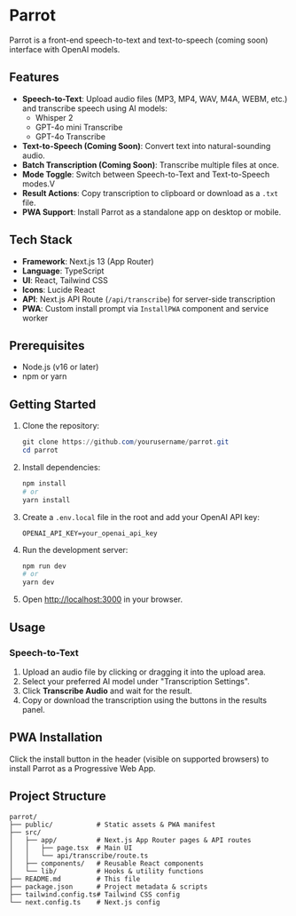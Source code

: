 # Parrot

Parrot is a front-end speech-to-text and text-to-speech (coming soon) interface with OpenAI models.

## Features

- **Speech-to-Text**: Upload audio files (MP3, MP4, WAV, M4A, WEBM, etc.) and transcribe speech using AI models:
  - Whisper 2
  - GPT-4o mini Transcribe
  - GPT-4o Transcribe
- **Text-to-Speech (Coming Soon)**: Convert text into natural-sounding audio.
- **Batch Transcription (Coming Soon)**: Transcribe multiple files at once.
- **Mode Toggle**: Switch between Speech-to-Text and Text-to-Speech modes.V
- **Result Actions**: Copy transcription to clipboard or download as a `.txt` file.
- **PWA Support**: Install Parrot as a standalone app on desktop or mobile.

## Tech Stack

- **Framework**: Next.js 13 (App Router)
- **Language**: TypeScript
- **UI**: React, Tailwind CSS
- **Icons**: Lucide React
- **API**: Next.js API Route (`/api/transcribe`) for server-side transcription
- **PWA**: Custom install prompt via `InstallPWA` component and service worker

## Prerequisites

- Node.js (v16 or later)
- npm or yarn

## Getting Started

1. Clone the repository:
   ```powershell
   git clone https://github.com/yourusername/parrot.git
   cd parrot
   ```
2. Install dependencies:
   ```powershell
   npm install
   # or
   yarn install
   ```
3. Create a `.env.local` file in the root and add your OpenAI API key:
   ```env
   OPENAI_API_KEY=your_openai_api_key
   ```
4. Run the development server:
   ```powershell
   npm run dev
   # or
   yarn dev
   ```
5. Open [http://localhost:3000](http://localhost:3000) in your browser.

## Usage

### Speech-to-Text

1. Upload an audio file by clicking or dragging it into the upload area.
2. Select your preferred AI model under "Transcription Settings".
3. Click **Transcribe Audio** and wait for the result.
4. Copy or download the transcription using the buttons in the results panel.

## PWA Installation

Click the install button in the header (visible on supported browsers) to install Parrot as a Progressive Web App.

## Project Structure

```
parrot/
├── public/           # Static assets & PWA manifest
├── src/
│   ├── app/          # Next.js App Router pages & API routes
│   │   ├── page.tsx  # Main UI
│   │   └── api/transcribe/route.ts
│   ├── components/   # Reusable React components
│   └── lib/          # Hooks & utility functions
├── README.md         # This file
├── package.json      # Project metadata & scripts
├── tailwind.config.ts# Tailwind CSS config
└── next.config.ts    # Next.js config
```
